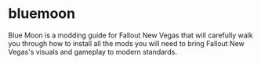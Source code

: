 # bluemoon
Blue Moon is a modding guide for Fallout New Vegas that will carefully walk you through how to install all the mods you will need to bring Fallout New Vegas's visuals and gameplay to modern standards.
